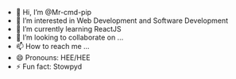 - 👋 Hi, I’m @Mr-cmd-pip
- 👀 I’m interested in Web Development and Software Development
- 🌱 I’m currently learning ReactJS
- 💞️ I’m looking to collaborate on ...
- 📫 How to reach me ...
- 😄 Pronouns: HEE/HEE
- ⚡ Fun fact: Stowpyd

<!---
Mr-cmd-pip/Mr-cmd-pip is a ✨ special ✨ repository because its `README.md` (this file) appears on your GitHub profile.
You can click the Preview link to take a look at your changes.
--->
